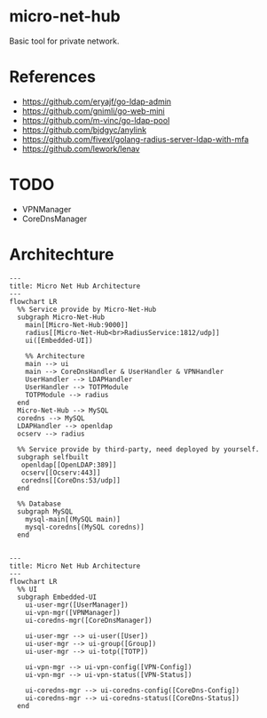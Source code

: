 <!-- @format -->

# micro-net-hub

Basic tool for private network.

# References

- https://github.com/eryajf/go-ldap-admin
- https://github.com/gnimli/go-web-mini
- https://github.com/m-vinc/go-ldap-pool
- https://github.com/bjdgyc/anylink
- https://github.com/fivexl/golang-radius-server-ldap-with-mfa
- https://github.com/lework/lenav

# TODO
- VPNManager
- CoreDnsManager

# Architechture

```mermaid
---
title: Micro Net Hub Architecture
---
flowchart LR
  %% Service provide by Micro-Net-Hub
  subgraph Micro-Net-Hub
    main[[Micro-Net-Hub:9000]]
    radius[[Micro-Net-Hub<br>RadiusService:1812/udp]]
    ui([Embedded-UI])

    %% Architecture
    main --> ui
    main --> CoreDnsHandler & UserHandler & VPNHandler
    UserHandler --> LDAPHandler
    UserHandler --> TOTPModule
    TOTPModule --> radius
  end
  Micro-Net-Hub --> MySQL
  coredns --> MySQL
  LDAPHandler --> openldap
  ocserv --> radius

  %% Service provide by third-party, need deployed by yourself.
  subgraph selfbuilt
   openldap[[OpenLDAP:389]]
   ocserv[[Ocserv:443]]
   coredns[[CoreDns:53/udp]]
  end

  %% Database
  subgraph MySQL
    mysql-main[(MySQL main)]
    mysql-coredns[(MySQL coredns)]
  end


```

```mermaid
---
title: Micro Net Hub Architecture
---
flowchart LR
  %% UI
  subgraph Embedded-UI
    ui-user-mgr([UserManager])
    ui-vpn-mgr([VPNManager])
    ui-coredns-mgr([CoreDnsManager])

    ui-user-mgr --> ui-user([User])
    ui-user-mgr --> ui-group([Group])
    ui-user-mgr --> ui-totp([TOTP])

    ui-vpn-mgr --> ui-vpn-config([VPN-Config])
    ui-vpn-mgr --> ui-vpn-status([VPN-Status])

    ui-coredns-mgr --> ui-coredns-config([CoreDns-Config])
    ui-coredns-mgr --> ui-coredns-status([CoreDns-Status])
  end

```
